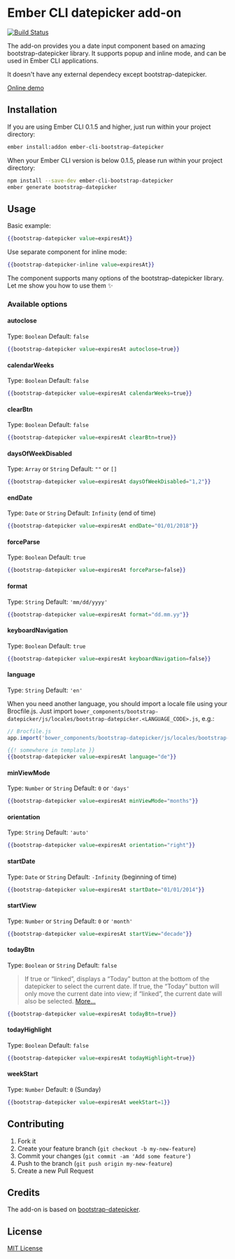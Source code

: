 # Ember CLI datepicker add-on

[![Build Status](https://travis-ci.org/soulim/ember-cli-bootstrap-datepicker.svg?branch=master&style=flat)](https://travis-ci.org/soulim/ember-cli-bootstrap-datepicker)

The add-on provides you a date input component based on amazing bootstrap-datepicker library. It supports popup and inline mode, and can be used in Ember CLI applications.

It doesn't have any external dependecy except bootstrap-datepicker.

[Online demo](http://sul.im/ember-cli-bootstrap-datepicker)

## Installation

If you are using Ember CLI 0.1.5 and higher, just run within your project directory:

```bash
ember install:addon ember-cli-bootstrap-datepicker
```

When your Ember CLI version is below 0.1.5, please run within your project directory:

```bash
npm install --save-dev ember-cli-bootstrap-datepicker
ember generate bootstrap-datepicker
```

## Usage

Basic example:

```handlebars
{{bootstrap-datepicker value=expiresAt}}
```

Use separate component for inline mode:

```handlebars
{{bootstrap-datepicker-inline value=expiresAt}}
```

The component supports many options of the bootstrap-datepicker library. Let me show you how to use them :sparkles:

### Available options

#### autoclose

Type: `Boolean`
Default: `false`

```handlebars
{{bootstrap-datepicker value=expiresAt autoclose=true}}
```

#### calendarWeeks

Type: `Boolean`
Default: `false`

```handlebars
{{bootstrap-datepicker value=expiresAt calendarWeeks=true}}
```

#### clearBtn

Type: `Boolean`
Default: `false`

```handlebars
{{bootstrap-datepicker value=expiresAt clearBtn=true}}
```

#### daysOfWeekDisabled

Type: `Array` or `String`
Default: `""` or `[]`

```handlebars
{{bootstrap-datepicker value=expiresAt daysOfWeekDisabled="1,2"}}
```

#### endDate

Type: `Date` or `String`
Default: `Infinity` (end of time)

```handlebars
{{bootstrap-datepicker value=expiresAt endDate="01/01/2018"}}
```

#### forceParse

Type: `Boolean`
Default: `true`

```handlebars
{{bootstrap-datepicker value=expiresAt forceParse=false}}
```

#### format

Type: `String`
Default: `'mm/dd/yyyy'`

```handlebars
{{bootstrap-datepicker value=expiresAt format="dd.mm.yy"}}
```

#### keyboardNavigation

Type: `Boolean`
Default: `true`

```handlebars
{{bootstrap-datepicker value=expiresAt keyboardNavigation=false}}
```

#### language

Type: `String`
Default: `'en'`

When you need another language, you should import a locale file using your Brocfile.js. Just import `bower_components/bootstrap-datepicker/js/locales/bootstrap-datepicker.<LANGUAGE_CODE>.js`, e.g.:

```javascript
// Brocfile.js
app.import('bower_components/bootstrap-datepicker/js/locales/bootstrap-datepicker.de.js');
```
```handlebars
{{! somewhere in template }}
{{bootstrap-datepicker value=expiresAt language="de"}}
```

#### minViewMode

Type: `Number` or `String`
Default: `0` or `'days'`

```handlebars
{{bootstrap-datepicker value=expiresAt minViewMode="months"}}
```

#### orientation

Type: `String`
Default: `'auto'`

```handlebars
{{bootstrap-datepicker value=expiresAt orientation="right"}}
```

#### startDate

Type: `Date` or `String`
Default: `-Infinity` (beginning of time)

```handlebars
{{bootstrap-datepicker value=expiresAt startDate="01/01/2014"}}
```

#### startView

Type: `Number` or `String`
Default: `0` or `'month'`

```handlebars
{{bootstrap-datepicker value=expiresAt startView="decade"}}
```

#### todayBtn

Type: `Boolean` or `String`
Default: `false`

> If true or “linked”, displays a “Today” button at the bottom of the datepicker to select the current date. If true, the “Today” button will only move the current date into view; if “linked”, the current date will also be selected. [More...](http://bootstrap-datepicker.readthedocs.org/en/latest/options.html#todaybtn)

```handlebars
{{bootstrap-datepicker value=expiresAt todayBtn=true}}
```

#### todayHighlight

Type: `Boolean`
Default: `false`

```handlebars
{{bootstrap-datepicker value=expiresAt todayHighlight=true}}
```

#### weekStart

Type: `Number`
Default: `0` (Sunday)


```handlebars
{{bootstrap-datepicker value=expiresAt weekStart=1}}
```

## Contributing

1. Fork it
2. Create your feature branch (`git checkout -b my-new-feature`)
3. Commit your changes (`git commit -am 'Add some feature'`)
4. Push to the branch (`git push origin my-new-feature`)
5. Create a new Pull Request

## Credits

The add-on is based on [bootstrap-datepicker](https://github.com/eternicode/bootstrap-datepicker).


## License

[MIT License](https://github.com/soulim/ember-cli-bootstrap-datepicker/blob/master/LICENSE.md)